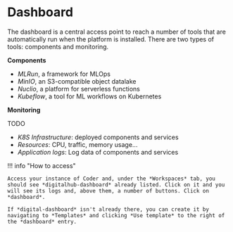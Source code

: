 # Dashboard

The dashboard is a central access point to reach a number of tools that are automatically run when the platform is installed. There are two types of tools: components and monitoring.

**Components**

- *MLRun*, a framework for MLOps
- *MinIO*, an S3-compatible object datalake
- *Nuclio*, a platform for serverless functions
- *Kubeflow*, a tool for ML workflows on Kubernetes

**Monitoring**

TODO

- *K8S Infrastructure*: deployed components and services
- *Resources*: CPU, traffic, memory usage...
- *Application logs*: Log data of components and services

!!! info "How to access"

    Access your instance of Coder and, under the *Workspaces* tab, you should see *digitalhub-dashboard* already listed. Click on it and you will see its logs and, above them, a number of buttons. Click on *dashboard*.
    
    If *digital-dashboard* isn't already there, you can create it by navigating to *Templates* and clicking *Use template* to the right of the *dashboard* entry.